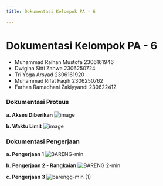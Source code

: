 ```yaml
---
title: Dokumentasi Kelompok PA - 6

---
```


# Dokumentasi Kelompok PA - 6
- Muhammad Raihan Mustofa 2306161946
- Dwigina Sitti Zahwa 2306250724
- Tri Yoga Arsyad 2306161920
- Muhammad Rifat Faqih 2306250762
- Farhan Ramadhani Zakiyyandi 230622412

### Dokumentasi Proteus
**a. Akses Diberikan**
![image](https://hackmd.io/_uploads/HJsHyQwblg.png)

**b. Waktu Limit**
![image](https://hackmd.io/_uploads/SyvDyQPbxg.png)

### Dokumentasi Pengerjaan
**a. Pengerjaan 1**
![BARENG-min](https://hackmd.io/_uploads/rkHSxmvWxe.jpg)

**b. Pengerjaan 2 - Rangkaian**
![BARENG 2-min](https://hackmd.io/_uploads/BJ1ue7PZee.jpg)

**c. Pengerjaan 3**
![barengg-min (1)](https://hackmd.io/_uploads/HJ8GZ7Dbee.jpg)
